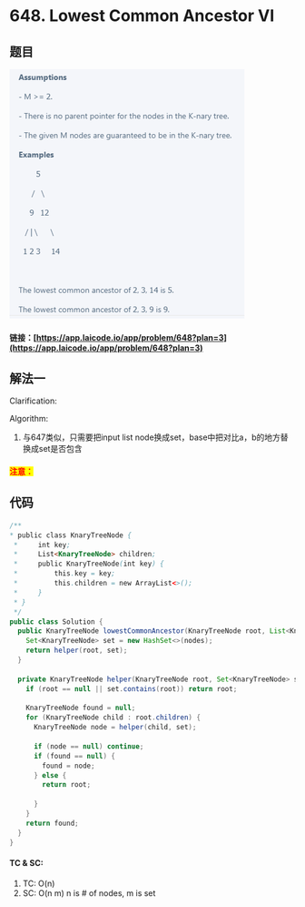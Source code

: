 # 648. Lowest Common Ancestor VI

## 题目

![](<.gitbook/assets/image (9).png>)

#### 链接：[https://app.laicode.io/app/problem/648?plan=3](https://app.laicode.io/app/problem/648?plan=3)

## 解法一

Clarification:&#x20;

Algorithm:&#x20;

1. 与647类似，只需要把input list node换成set，base中把对比a，b的地方替换成set是否包含

#### <mark style="color:red;">注意：</mark>

## 代码

```java
/**
* public class KnaryTreeNode {
 *     int key;
 *     List<KnaryTreeNode> children;
 *     public KnaryTreeNode(int key) {
 *         this.key = key;
 *         this.children = new ArrayList<>();
 *     }
 * }
 */
public class Solution {
  public KnaryTreeNode lowestCommonAncestor(KnaryTreeNode root, List<KnaryTreeNode> nodes) {
    Set<KnaryTreeNode> set = new HashSet<>(nodes);
    return helper(root, set);
  }

  private KnaryTreeNode helper(KnaryTreeNode root, Set<KnaryTreeNode> set) {
    if (root == null || set.contains(root)) return root;

    KnaryTreeNode found = null;
    for (KnaryTreeNode child : root.children) {
      KnaryTreeNode node = helper(child, set);

      if (node == null) continue;
      if (found == null) {
        found = node;
      } else {
        return root;

      }
    }
    return found;
  }
}
```

#### TC & SC:&#x20;

1. TC: O(n)
2. SC: O(n m)  n is # of nodes, m is set
